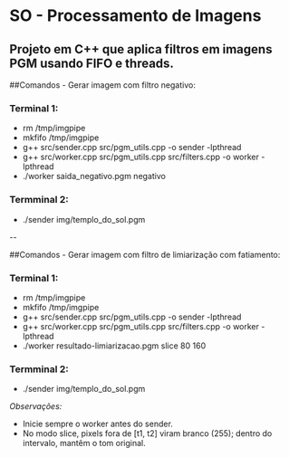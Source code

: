# SO - Processamento de Imagens

Projeto em C++ que aplica filtros em imagens PGM usando **FIFO** e **threads**.
--

##Comandos - Gerar imagem com filtro negativo:

### Terminal 1:
- rm /tmp/imgpipe
- mkfifo /tmp/imgpipe
- g++ src/sender.cpp src/pgm_utils.cpp -o sender -lpthread
- g++ src/worker.cpp src/pgm_utils.cpp src/filters.cpp -o worker -lpthread
- ./worker saida_negativo.pgm negativo <quantidade de threads>

### Termminal 2:
- ./sender img/templo_do_sol.pgm

--

##Comandos - Gerar imagem com filtro de limiarização com fatiamento:

### Terminal 1:
- rm /tmp/imgpipe
- mkfifo /tmp/imgpipe
- g++ src/sender.cpp src/pgm_utils.cpp -o sender -lpthread
- g++ src/worker.cpp src/pgm_utils.cpp src/filters.cpp -o worker -lpthread
- ./worker resultado-limiarizacao.pgm slice 80 160 <quantidade de threads>

### Termminal 2:
- ./sender img/templo_do_sol.pgm

*Observações:*
- Inicie sempre o worker antes do sender.
- No modo slice, pixels fora de [t1, t2] viram branco (255); dentro do intervalo, mantêm o tom original.